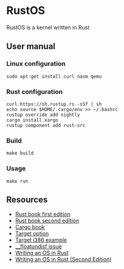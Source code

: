 # RustOS
RustOS is a kernel written in Rust

## User manual

### Linux configuration
    sudo apt-get install curl nasm qemu
    
### Rust configuration
    curl https://sh.rustup.rs -sSf | sh
    echo source $HOME/.cargo/env >> ~/.bashrc
    rustup override add nightly
    cargo install xargo
    rustup component add rust-src

### Build
    make build
    
### Usage
    make run
    
## Resources
* [Rust book first edition](https://doc.rust-lang.org/book/first-edition)
* [Rust book second edition](https://doc.rust-lang.org/book/second-edition)
* [Cargo book](https://doc.rust-lang.org/cargo)
* [Target option](https://doc.rust-lang.org/1.1.0/rustc_back/target/struct.Target.html)
* [Target i386 example](https://github.com/rust-lang/rust/issues/33497)
* [__floatundisf issue](https://users.rust-lang.org/t/kernel-modules-made-from-rust/9191/2)
* [Writing an OS in Rust](https://os.phil-opp.com)
* [Writing an OS in Rust (Second Edition)](https://os.phil-opp.com/second-edition)